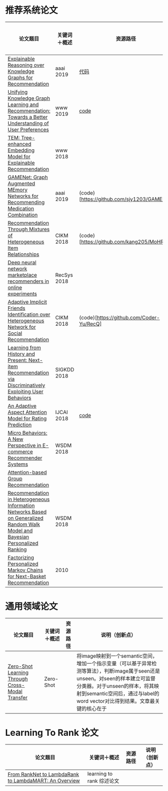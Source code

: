 # 推荐系统论文

|    论文题目    |   关键词＋概述   | 资源路径 | 说明（创新点） |
| ----------- | ------------------- | ----- | -------|
|[Explainable Reasoning over Knowledge Graphs for Recommendation](https://arxiv.org/pdf/1811.04540)|aaai 2019|[代码](https://github.com/eBay/KPRN)||
|[Unifying Knowledge Graph Learning and Recommendation: Towards a Better Understanding of User Preferences](https://arxiv.org/pdf/1902.06236)|www 2019|[code](https://github.com/TaoMiner/joint-kg-recommender)||
|[TEM: Tree-enhanced Embedding Model for Explainable Recommendation](https://www.comp.nus.edu.sg/~xiangnan/papers/www18-tem.pdf)|www 2018|||
|[GAMENet: Graph Augmented MEmory Networks for Recommending Medication Combination](https://arxiv.org/pdf/1809.01852)|aaai 2019|(code)[https://github.com/sjy1203/GAMENet]||
|[Recommendation Through Mixtures of Heterogeneous Item Relationships](https://arxiv.org/pdf/1808.10031.pdf)|CIKM 2018|(code)[https://github.com/kang205/MoHR]||
|[Deep neural network marketplace recommenders in online experiments](https://arxiv.org/pdf/1809.02130)|RecSys 2018|||
|[Adaptive Implicit Friends Identification over Heterogeneous Network for Social Recommendation](http://www.public.asu.edu/~jundongl/paper/CIKM18_IFBPR.pdf)|CIKM 2018|(code)[https://github.com/Coder-Yu/RecQ]||
|[Learning from History and Present: Next-item Recommendation via Discriminatively Exploiting User Behaviors](https://arxiv.org/pdf/1808.01075)|SIGKDD 2018|||
|[An Adaptive Aspect Attention Model for Rating Prediction](https://www.comp.nus.edu.sg/~xiangnan/papers/ijcai18-A3NCF.pdf)|IJCAI 2018|[code](https://github.com/hustlingchen/A3NCF)||
|[Micro Behaviors: A New Perspective in E-commerce Recommender Systems](http://184pc128.csie.ntnu.edu.tw/presentation/18-03-13/Micro%20Behaviors%20A%20New%20Perspective%20in%20Ecommerce%20Recommender%20Systems.pdf)|WSDM 2018|||
|[Attention-based Group Recommendation](https://arxiv.org/pdf/1804.04327)||||
|[Recommendation in Heterogeneous Information Networks Based on Generalized Random Walk Model and Bayesian Personalized Ranking](http://shichuan.org/hin/topic/Ranking/2018.WSDM%202018%20Recommendation%20in%20Heterogeneous%20Information%20Networks%20Based%20on%20Generalized%20Random%20Walk%20Model%20and%20Bayesian%20Personalized%20Ranking.pdf)|WSDM 2018|||
|[Factorizing Personalized Markov Chains for Next-Basket Recommendation](https://www.ismll.uni-hildesheim.de/pub/pdfs/RendleFreudenthaler2010-FPMC.pdf)|2010|||


# 通用领域论文

|    论文题目    |   关键词＋概述   | 资源路径 | 说明（创新点） |
| ----------- | ------------------- | ----- | -------|
|[Zero-Shot Learning Through Cross-Modal Transfer](http://59.80.44.100/papers.nips.cc/paper/5027-zero-shot-learning-through-cross-modal-transfer.pdf)|Zero-Shot||将image映射到一个semantic空间，增加一个指示变量（可以基于异常检测等算法），判断image属于seen还是unseen。对seen的样本建立可监督分类器。对于unseen的样本，将其映射到semantic空间后，通过与label的word vector对比得到结果。文章最关键的核心在于|


# Learning To Rank 论文
|    论文题目    |   关键词＋概述   | 资源路径 | 说明（创新点） |
| ----------- | ------------------- | ----- | -------|
|[From RankNet to LambdaRank to LambdaMART: An Overview](http://citeseerx.ist.psu.edu/viewdoc/download?doi=10.1.1.180.634&rep=rep1&type=pdf)|learning to rank 综述论文|||
